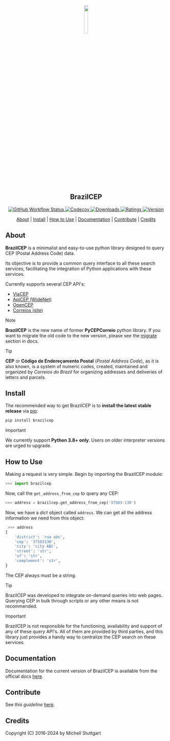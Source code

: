 
<h2 align="center">
  <a href="https://pypi.org/project/brazilcep/">
    <img src="https://github.com/mstuttgart/brazilcep/assets/8174740/fb7c86c8-6261-4300-b2e0-65877084d865" width="15%">
  </a>
  <br>
      BrazilCEP
</h2>

<p align="center">

  <a href="https://github.com/mstuttgart/brazilcep/actions?query=workflow%3A%22Github+CI%22">
    <img alt="GitHub Workflow Status" src="https://img.shields.io/github/actions/workflow/status/mstuttgart/brazilcep/test.yml?color=fcd800&branch=main">
  </a>

 <a href="https://codecov.io/gh/mstuttgart/brazilcep" >
 <img alt="Codecov" src="https://img.shields.io/codecov/c/github/mstuttgart/brazilcep?color=fcd800">
 </a>

  <a href="https://pypi.org/project/brazilcep">
    <img src="https://img.shields.io/pypi/dm/brazilcep?color=fcd800" alt="Downloads">
  </a>

  <a href="https://pypi.org/project/brazilcep">
    <img src="https://img.shields.io/pypi/v/brazilcep.svg?" alt="Ratings">
  </a>

  <a href="https://pypi.org/project/brazilcep/">
    <img src="https://img.shields.io/pypi/pyversions/brazilcep.svg" alt="Version">
  </a>

</p>

<p align="center">
  <a href="#about">About</a> |
  <a href="#install">Install</a> |
  <a href="#how-to-use">How to Use</a> |
  <a href="#documentation">Documentation</a> |
  <a href="#contribute">Contribute</a> |
  <a href="#credits">Credits</a>
</p>

## About

**BrazilCEP** is a minimalist and easy-to-use python library designed to query CEP (Postal Address Code) data.

Its objective is to provide a common query interface to all these search services, facilitating the integration of Python applications with these services.

Currently supports several CEP API's:

- [ViaCEP](https://viacep.com.br)
- [ApiCEP (WideNet)](https://apicep.com)
- [OpenCEP](https://opencep.com/)
- [Correios (site)](https://www2.correios.com.br/sistemas/buscacep/resultadoBuscaEndereco.cfm)

> [!NOTE]
> **BrazilCEP** is the new name of former **PyCEPCorreio** python library.
  If you want to migrate the old code to the new version, please see the [migrate](https://brazilcep.readthedocs.io/en/latest/migrate/) section in docs.

> [!TIP]
> **CEP** or **Código de Endereçamento Postal** (*Postal Address Code*), as it is also known, is a system of numeric codes, created, maintained and organized by *Correios do Brazil* for
> organizing addresses and deliveries of letters and parcels.


## Install

The recommended way to get BrazilCEP is to **install the latest stable release**
via [pip](http://pip-installer.org>):

```sh
pip install brazilcep
```

> [!IMPORTANT]
> We currently support **Python 3.8+ only**. Users on older interpreter versions are urged to upgrade.

## How to Use

Making a request is very simple. Begin by importing the BrazilCEP module:

```python
>>> import brazilcep
```

Now, call the `get_address_from_cep` to query any CEP:

```python
>>> address = brazilcep.get_address_from_cep('37503-130')
```

Now, we have a *dict* object called ``address``. We can
get all the address information we need from this object:

```python
 >>> address
{
    'district': 'rua abc',
    'cep': '37503130',
    'city': 'city ABC',
    'street': 'str',
    'uf': 'str',
    'complement': 'str',
}
```

The CEP always must be a string.

> [!TIP]
> BrazilCEP was developed to integrate on-demand queries into web pages.
> Querying CEP in bulk through scripts or any other means is not recommended.

> [!IMPORTANT]
> BrazilCEP is not responsible for the functioning, availability and support of any of these query API's.
> All of them are provided by third parties, and this library just provides a handy way to centralize the CEP search on these services.

## Documentation

Documentation for the current version of BrazilCEP is available from the official docs [here](https://brazilcep.readthedocs.io/en/stable).

## Contribute

See this *guideline* [here](https://github.com/mstuttgart/brazilcep/blob/develop/CONTRIBUTING.md).

## Credits

Copyright (C) 2016-2024 by Michell Stuttgart
